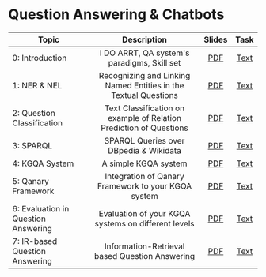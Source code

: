 # Question Answering & Chatbots

| Topic           |                           Description                           | Slides | Task |
|-----------------|:---------------------------------------------------------------:|:------:|:----:|
| 0: Introduction |           I DO ARRT, QA system's paradigms, Skill set           |    [PDF](https://github.com/Perevalov/qa_chatbots_exercises/blob/e09036c6013eeeb76e3addf4774946b11e793f4f/exercise_0/0th_Practical_Exercise____Intro.pdf)   |   [Text](https://github.com/Perevalov/qa_chatbots_exercises/blob/main/exercise_0/README.md)  |
| 1: NER & NEL    | Recognizing and Linking Named Entities in the Textual Questions |    [PDF](https://github.com/Perevalov/qa_chatbots_exercises/blob/648745974705883b3fb25317107decbca361206b/exercise_1/1st_Practical_Exercise____NER___NEL.pdf) |   [Text](https://github.com/Perevalov/qa_chatbots_exercises/blob/e0471d5e499fe95d18685890522c1cda40364337/exercise_1/README.md) |
| 2: Question Classification | Text Classification on example of Relation Prediction of Questions | [PDF](https://github.com/Perevalov/qa_chatbots_exercises/blob/1b2a23f13969e76cc0514700e67e18b63a25920b/exercise_2/2nd_Practical_Exercise____Question_Classification.pdf) |   [Text](https://github.com/Perevalov/qa_chatbots_exercises/blob/38e16628ff6d3742b55317187fecd6c3b7c0965d/exercise_2/README.md) |
| 3: SPARQL | SPARQL Queries over DBpedia & Wikidata | [PDF](https://github.com/Perevalov/qa_chatbots_exercises/blob/4e8b237354cce64d8c3b9d4ba58dc0902b8a046f/exercise_3/3rd_Practical_Exercise____SPARQL.pdf) |   [Text](https://github.com/Perevalov/qa_chatbots_exercises/blob/dfe1c60f13c452e70341916a53b2c2b6abe55a2b/exercise_3/README.md) |
| 4: KGQA System | A simple KGQA system | [PDF](https://github.com/Perevalov/qa_chatbots_exercises/blob/2757358b585549473253066c332bb59958cd7ce4/exercise_4/4th_Practical_Exercise____a_simple_KGQA_system.pdf) |   [Text](https://github.com/Perevalov/qa_chatbots_exercises/blob/2757358b585549473253066c332bb59958cd7ce4/exercise_4/README.md) |
| 5: Qanary Framework | Integration of Qanary Framework to your KGQA system | [PDF](https://github.com/Perevalov/qa_chatbots_exercises/blob/main/exercise_5/5th_Practical_Exercise____Qanary_Framework.pdf) | [Text](https://github.com/Perevalov/qa_chatbots_exercises/blob/a07d8ca9f1ec4d671ff69ca060deaeba82f2db1b/exercise_5/README.md) |
| 6: Evaluation in Question Answering | Evaluation of your KGQA systems on different levels | [PDF](https://github.com/Perevalov/qa_chatbots_exercises/blob/98561091132e51ea86585a25222d6babfd03bdf4/exercise_6/6th_Practical_Exercise____Evaluation_in_Question_Answering.pdf) | [Text](https://github.com/Perevalov/qa_chatbots_exercises/blob/a07d8ca9f1ec4d671ff69ca060deaeba82f2db1b/exercise_6/README.md) |
| 7: IR-based Question Answering | Information-Retrieval based Question Answering | [PDF](https://github.com/Perevalov/qa_chatbots_exercises/blob/f1fa66d8377bd45c1281ea8c80179d6ecfb77489/exercise_7/7th_Practical_Exercise____IR_based_QA.pdf) | [Text](https://github.com/Perevalov/qa_chatbots_exercises/blob/fd3919dbbc00e7183ab61cd0001a1c09dbb5060c/exercise_7/README.md) |
